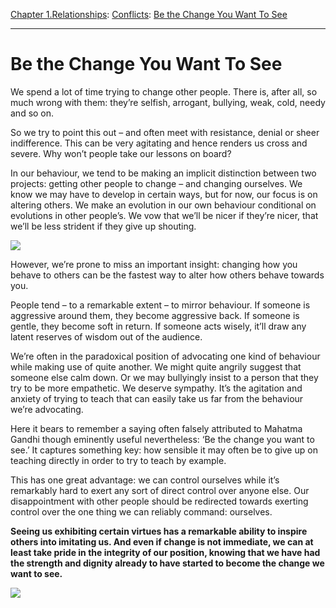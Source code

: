 [Chapter 1.Relationships](https://www.theschooloflife.com/thebookoflife/category/relationships/): [Conflicts](https://www.theschooloflife.com/thebookoflife/category/relationships/conflicts/): [Be the Change You Want To See](https://www.theschooloflife.com/thebookoflife/be-the-change-you-want-to-see/)

* * *

# Be the Change You Want To See

We spend a lot of time trying to change other people. There is, after all, so much wrong with them: they’re selfish, arrogant, bullying, weak, cold, needy and so on.

So we try to point this out – and often meet with resistance, denial or sheer indifference. This can be very agitating and hence renders us cross and severe. Why won’t people take our lessons on board?

In our behaviour, we tend to be making an implicit distinction between two projects: getting other people to change – and changing ourselves. We know we may have to develop in certain ways, but for now, our focus is on altering others. We make an evolution in our own behaviour conditional on evolutions in other people’s. We vow that we’ll be nicer if they’re nicer, that we’ll be less strident if they give up shouting.

![](https://lh6.ggpht.com/sfXT-3fs6xrYKGWhOO5OssKzCwEcr9B8JzRrs_1_v-EWJ3mcEJYT4sPO2sbQ4wE)

However, we’re prone to miss an important insight: changing how you behave to others can be the fastest way to alter how others behave towards you.

People tend – to a remarkable extent – to mirror behaviour. If someone is aggressive around them, they become aggressive back. If someone is gentle, they become soft in return. If someone acts wisely, it’ll draw any latent reserves of wisdom out of the audience.

We’re often in the paradoxical position of advocating one kind of behaviour while making use of quite another. We might quite angrily suggest that someone else calm down. Or we may bullyingly insist to a person that they try to be more empathetic. We deserve sympathy. It’s the agitation and anxiety of trying to teach that can easily take us far from the behaviour we’re advocating.

Here it bears to remember a saying often falsely attributed to Mahatma Gandhi though eminently useful nevertheless: ‘Be the change you want to see.’ It captures something key: how sensible it may often be to give up on teaching directly in order to try to teach by example.

This has one great advantage: we can control ourselves while it’s remarkably hard to exert any sort of direct control over anyone else. Our disappointment with other people should be redirected towards exerting control over the one thing we can reliably command: ourselves.

**Seeing us exhibiting certain virtues has a remarkable ability to inspire others into imitating us. And even if change is not immediate, we can at least take pride in the integrity of our position, knowing that we have had the strength and dignity already to have started to become the change we want to see.**

[![](https://img.youtube.com/vi/3ov8LxC1raI/0.jpg)](https://www.youtube.com/embed/3ov8LxC1raI '')
